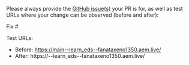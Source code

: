 Please always provide the [GitHub issue(s)](../issues) your PR is for, as well as test URLs where your change can be observed (before and after):

Fix #<gh-issue-id>

Test URLs:
- Before: https://main--learn_eds--fanataxeno1350.aem.live/
- After: https://<branch>--learn_eds--fanataxeno1350.aem.live/
